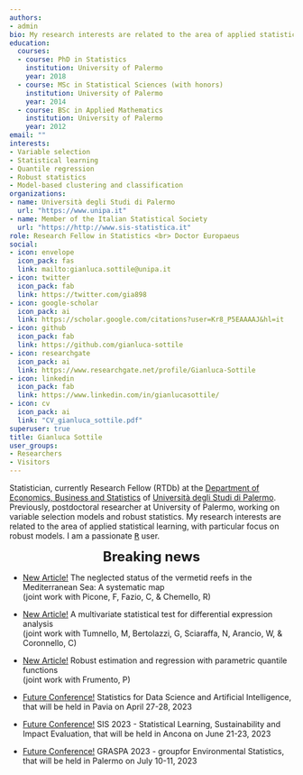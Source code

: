 ```yaml
---
authors:
- admin
bio: My research interests are related to the area of applied statistical learning, with particular focus on robust models.
education:
  courses:
  - course: PhD in Statistics
    institution: University of Palermo
    year: 2018
  - course: MSc in Statistical Sciences (with honors)
    institution: University of Palermo
    year: 2014
  - course: BSc in Applied Mathematics
    institution: University of Palermo
    year: 2012
email: ""
interests:
- Variable selection
- Statistical learning
- Quantile regression
- Robust statistics
- Model-based clustering and classification
organizations:
- name: Università degli Studi di Palermo
  url: "https://www.unipa.it"
- name: Member of the Italian Statistical Society
  url: "https://http://www.sis-statistica.it"
role: Research Fellow in Statistics <br> Doctor Europaeus
social:
- icon: envelope
  icon_pack: fas
  link: mailto:gianluca.sottile@unipa.it
- icon: twitter
  icon_pack: fab
  link: https://twitter.com/gia898
- icon: google-scholar
  icon_pack: ai
  link: https://scholar.google.com/citations?user=Kr8_P5EAAAAJ&hl=it
- icon: github
  icon_pack: fab
  link: https://github.com/gianluca-sottile
- icon: researchgate
  icon_pack: ai
  link: https://www.researchgate.net/profile/Gianluca-Sottile
- icon: linkedin
  icon_pack: fab
  link: https://www.linkedin.com/in/gianlucasottile/
- icon: cv
  icon_pack: ai
  link: "CV_gianluca_sottile.pdf"
superuser: true
title: Gianluca Sottile
user_groups:
- Researchers
- Visitors
---
```



Statistician, currently Research Fellow (RTDb) at the [Department of Economics, Business and Statistics](https://www.unipa.it/dipartimenti/seas) of [Università degli Studi di Palermo](https://www.unipa.it). Previously, postdoctoral researcher at University of Palermo, working on variable selection models and robust statistics. My research interests are related to the area of applied statistical learning, with particular focus on robust models. I am a passionate [<tt>R</tt>](https://cran.r-project.org) user.

<font size="5"> <center><b> Breaking news </b> </center></font>

* [New Article!](https://www.sciencedirect.com/science/article/pii/S1470160X22008317) The neglected status of the vermetid reefs in the Mediterranean Sea: A systematic map   
(joint work with Picone, F, Fazio, C, & Chemello, R)
* [New Article!](https://www.nature.com/articles/s41598-022-12246-w) A multivariate statistical test for differential expression analysis   
(joint work with Tumnello, M, Bertolazzi, G, Sciaraffa, N, Arancio, W, & Coronnello, C)
* [New Article!](https://www.sciencedirect.com/science/article/pii/S0167947322000512) Robust estimation and regression with parametric quantile functions   
(joint work with Frumento, P)


* [Future Conference!](https://sites.google.com/universitadipavia.it/sdsconference-pavia/home?authuser=0) Statistics for Data Science and Artificial Intelligence, that will be held in Pavia on April 27-28, 2023
* [Future Conference!](https://meetings3.sis-statistica.org/index.php/ancona/ancona) SIS 2023 - Statistical Learning, Sustainability and Impact Evaluation, that will be held in Ancona on June 21-23, 2023
* [Future Conference!](https://meetings3.sis-statistica.org/index.php/graspa2023/2023) GRASPA 2023 - groupfor Environmental Statistics, that will be held in Palermo on July 10-11, 2023
